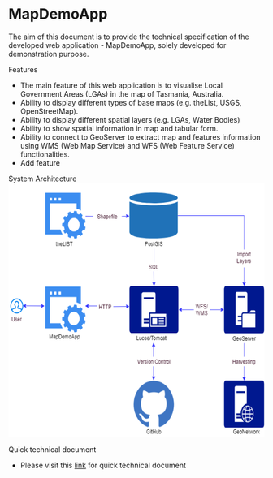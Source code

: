 # MapDemoApp #

The aim of this document is to provide the technical specification of the developed web application - MapDemoApp, solely developed for demonstration purpose.

Features
* The main feature of this web application is to visualise Local Government Areas (LGAs) in the map of Tasmania, Australia.
* Ability to display different types of base maps (e.g. theList, USGS, OpenStreetMap).
* Ability to display different spatial layers (e.g. LGAs, Water Bodies)
* Ability to show spatial information in map and tabular form.
* Ability to connect to GeoServer to extract map and features information using WMS (Web Map Service) and WFS (Web Feature Service) functionalities.
* Add feature

System Architecture
<img src="MapDemoApp/assets/img/MapDemoApp.png" height="500px" >

Quick technical document
* Please visit this <a target="_blank" href="https://github.com/sachitrajbhandari/MapDemoApp/raw/master/docs/quick_technical_guide.pdf">link</a> for quick technical document
